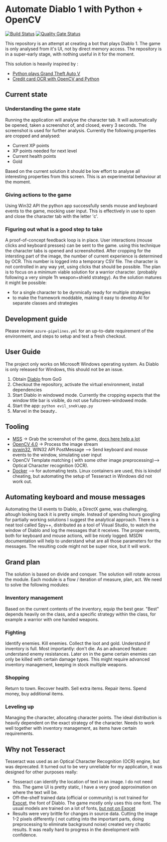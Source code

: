 # Automate Diablo 1 with Python + OpenCV

[![Build Status](https://dev.azure.com/hosszub/evil_snek/_apis/build/status/hosszubalazs.evil_snek?branchName=master)](https://dev.azure.com/hosszub/evil_snek/_build/latest?definitionId=1&branchName=master)
[![Quality Gate Status](https://sonarcloud.io/api/project_badges/measure?project=hosszubalazs_evil_snek&metric=alert_status)](https://sonarcloud.io/dashboard?id=hosszubalazs_evil_snek)

This repository is an attempt at creating a bot that plays Diablo 1. The game is only analysed from it's UI, not by direct memory access. The repository is in a super-early stage, with nothing useful in it for the moment.

This solution is heavily inspired by :

- [Python plays Grand Theft Auto V](https://www.youtube.com/watch?v=ks4MPfMq8aQ)
- [Credit card OCR with OpenCV and Python](https://www.pyimagesearch.com/2017/07/17/credit-card-ocr-with-opencv-and-python/)

## Current state

### Understanding the game state

Running the application will analyse the character tab. It will automatically be opened, taken a screenshot of, and closed, every 3 seconds.
The screenshot is used for further analysis. Currently the following properties are cropped and analysed:

- Current XP points
- XP points needed for next level
- Current health points
- Gold

Based on the current solution it should be low effort to analyse all interesting properties from this screen.
This is an experimental behaviour at the moment.

### Giving actions to the game

Using Win32 API the python app successfully sends mouse and keyboard events to the game, mocking user input. This is effectively in use to open and close the character tab with the letter 'c'.

### Figuring out what is a good step to take

A proof-of-concept feedback loop is in place. User interactions (mouse clicks and keyboard presses) can be sent to the game. using this technique the character tabs is opened and screenshotted. After cropping for the intersting part of the image, the number of current experience is determined by OCR. This number is logged into a temporary CSV file. The character is not controlled in any way yet, using clicks that should be possible.
The plan is to focus on a minimum viable solution for a warrior character. (probably following a very simple 1h weapon+shield strategy). As the solution matures it might be possible:

- for a single character to be dynmically ready for multiple strategies
- to make the framework moddable, making it easy to develop AI for separate classes and strategies

## Development guide

Please review `azure-pipelines.yml` for an up-to-date requirement of the environment, and steps to setup and test a fresh checkout.

## User Guide

The project only works on Microsoft Windows operating system. As Diablo is only released for Windows, this should not be an issue.

1. Obtain [Diablo](https://www.gog.com/game/diablo) from GoG
2. Checkout the repository, activate the virtual environment, install dependencies
3. Start Diablo in windowed mode. Currently the cropping expects that the window title bar is visible, do not use fullscreen-windowed mode.
4. Start the app: `python evil_snek\app.py`
5. Marvel in the beauty..

## Tooling

- [MSS](https://pypi.org/project/mss/) -> Grab the screenshot of the game, [docs here help a lot](https://python-mss.readthedocs.io/examples.html#opencv-numpy)
- [OpenCV 4.0](https://pypi.org/project/opencv-python/) -> Process the image stream
- [pywin32](https://pypi.org/project/pywin32/), WIN32 API PostMessage --> Send keyboard and mouse events to the window, simulating user input
- OpenCV Template matching ( with some other image preprocessing)--> Optical Character recognition (OCR).
- [Docker](https://www.docker.com/) --> for automating tests. Linux containers are used, this is kindof cheating, but automating the setup of Tesseract in Windows did not work out.
  
## Automating keyboard and mouse messages

Automating the UI events to Diablo, a DirectX game, was challenging, altough looking back it is pretty simple. Instead of spending hours googling for partially working solutions I suggest the analytical approach. There is a neat tool called Spy++, distributed as a tool of Visual Studio, to watch the window of Diablo and log the messages that it receives. The proper events, both for keyboard and mouse actions, will be nicely logged. MSDN documentation will help to understand what are all those parameters for the messages. The resulting code might not be super nice, but it will work.

## Grand plan

The solution is based on divide and conquer. The solution will rotate across the module. Each module is a flow / iteration of measure, plan, act. We need to solve the following modules:

### Inventory management

Based on the current contents of the inventory, equip the best gear. "Best" depends heavily on the class, and a specific strategy within the class, for example a warrior with one handed weapons.

### Fighting

Identify enemies. Kill enemies. Collect the loot and gold. Understand if inventory is full. Most importantly: don't die.
As an advanced feature: understand enemy resistances. Later on in the game certain enemies can only be killed with certain damage types. This might require advanced inventory management, keeping in stock multiple weapons.

### Shopping

Return to town. Recover health. Sell extra items. Repair items. Spend money, buy additional items.

### Leveling up

Managing the character, allocating character points. The ideal distribution is heavily dependent on the exact strategy of the character. Needs to work well together with inventory management, as items have certain requirements.

## Why not Tesseract

Tesseract was used as an Optical Character Recognition (OCR) engine, but was deprecated. It turned out to be very unreliable for my application, it was designed for other purposes really:

- Tesseract can identify the location of text in an image. I do not need this. The game UI is pretty static, I have a very good approximation on where the text will be.
- Off-the-shelf trained data (official or community) is not trained for [Exocet](https://fonts.adobe.com/fonts/exocet), the font of Diablo. The game mostly only uses this one font. The usual models are trained on a lot of fonts, [but not on Exocet](https://github.com/tesseract-ocr/tesseract/blob/master/src/training/language-specific.sh)
- Results were very brittle for changes in source data. Cutting the image 1-2 pixels differently ( not cutting into the important parts, doing preprocessing to eliminate background noise) created very chaotic results. It was really hard to progress in the development with confidence.

